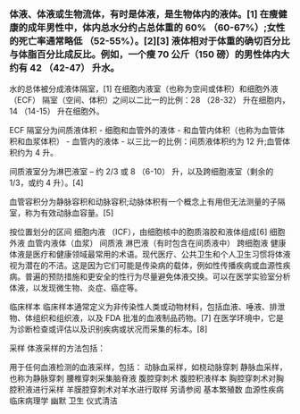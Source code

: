 ### 体液、体液或生物流体，有时是体液，是生物体内的液体。[1] 在瘦健康的成年男性中，体内总水分约占总体重的 60% （60-67%）;女性的死亡率通常略低 （52-55%）。[2][3] 液体相对于体重的确切百分比与体脂百分比成反比。例如，一个瘦 70 公斤（150 磅）的男性体内大约有 42 （42-47） 升水。

水的总体被分成液体隔室，[1] 在细胞内液室（也称为空间或体积）和细胞外液 （ECF） 隔室（空间、体积）之间以二比一的比例：28 （28-32） 升在细胞内，14 （14-15） 升在细胞外。

ECF 隔室分为间质液体积 - 细胞和血管外的液体 - 和血管内体积（也称为血管体积和血浆体积） - 血管内的液体 - 以三比一的比例：间质液体积约为 12 升;血管体积约为 4 升。

间质液室分为淋巴液室 – 约 2/3 或 8 （6-10） 升，以及跨细胞液室（剩余的 1/3，或约 4 升）。[4]

血管容积分为静脉容积和动脉容积;动脉体积有一个概念上有用但无法测量的子隔室，称为有效动脉血容量。[5]

按位置划分的区间
细胞内液 （ICF），由细胞核中的胞质溶胶和液体组成[6]
细胞外液
血管内液体（血浆）
间质液
淋巴液（有时包含在间质液中）
跨细胞液
健康
体液是医疗和健康领域最常用的术语。现代医疗、公共卫生和个人卫生习惯将体液视为潜在的不洁。这是因为它们可能是传染病的载体，例如性传播疾病或血源性疾病。普遍的预防措施和更安全的性行为尽量避免体液交换。可以在医学实验室分析体液，以发现微生物、炎症、癌症等。

临床样本
临床样本通常定义为非传染性人类或动物材料，包括血液、唾液、排泄物、体组织和组织液，以及 FDA 批准的血液制品药物。[7] 在医学环境中，它是为诊断检查或评估以及识别疾病或状况而采集的标本。[8]

采样
体液采样的方法包括：

用于任何血液检测的血液采样，包括：
动脉血采样，如桡动脉穿刺
静脉血采样，也称为静脉穿刺
腰椎穿刺采集脑脊液
腹腔穿刺术 腹腔积液样本
胸腔穿刺术对胸腔积液进行采样
羊膜腔穿刺术对羊水进行取样
另请参阅
基本繁殖数
血源性疾病
临床病理学
幽默
卫生
仪式清洁